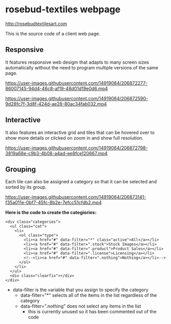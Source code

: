 # rosebud-textiles webpage

http://rosebudtextilesart.com

This is the source code of a client web page. 

## Responsive

It features responsive web desigm that adapts to many screen sizes automatically without the need to program multiple versions of the same page.

https://user-images.githubusercontent.com/14919064/206872277-86007145-94d4-46c8-af19-48d01d19e0d6.mp4

https://user-images.githubusercontent.com/14919064/206872590-9d28fc7f-3d8f-424d-ae28-80ac34fab032.mp4

## Interactive

It also features an interactive grid and tiles that can be hovered over to show more details or clicked on zoom in and show full resolution.

https://user-images.githubusercontent.com/14919064/206872798-3819a68e-c9b3-4b08-a4ad-ee8fce120667.mp4

## Grouping

Each tile can also be assigned a category so that it can be selected and sorted by its group.

https://user-images.githubusercontent.com/14919064/206873141-f35a011e-0bf7-45fc-8b2e-7efcc51cfdb2.mp4

**Here is the code to create the categiories:**

```
<div class="categories">
  <ul class="cat">
	<li>
	  <ol class="type">
		<li><a href="#" data-filter="*" class="active">All</a></li>
		<li><a href="#" data-filter=".stock">Stock Images</a></li>
		<li><a href="#" data-filter=".product">Product Sales</a></li>
		<li><a href="#" data-filter=".license">Licensing</a></li>
		<!--<li><a href="#" data-filter=".nothing">Nothing</a></li>-->
	  </ol>
	</li>
  </ul>
  <div class="clearfix"></div>
</div>
```
- data-filter is the variable that you assign to specify the category
    - data-filter="*" selects all of the items in the list regardless of the category
    - data-filter=".nothing" does not select any items in the list
        - this is currently unused so it has been commented out of the code
